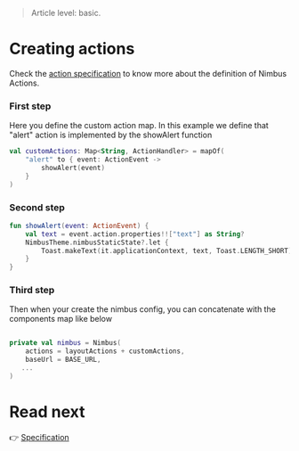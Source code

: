 > Article level: basic.

# Creating actions
Check the [action specification](/specification/action.md) to know more about the definition of Nimbus Actions. 

### First step
Here you define the custom action map. In this example we define that "alert" action is implemented by the showAlert function
```kotlin
val customActions: Map<String, ActionHandler> = mapOf(
    "alert" to { event: ActionEvent ->
        showAlert(event)
    }
)
```

### Second step

```kotlin
fun showAlert(event: ActionEvent) {
    val text = event.action.properties!!["text"] as String?
    NimbusTheme.nimbusStaticState?.let {
        Toast.makeText(it.applicationContext, text, Toast.LENGTH_SHORT).show()
    }
}
```
### Third step
Then when your create the nimbus config, you can concatenate with the components map like below
```kotlin

private val nimbus = Nimbus(
    actions = layoutActions + customActions,
    baseUrl = BASE_URL,
   ...
)
```

# Read next
:point_right: [Specification](/specification)
